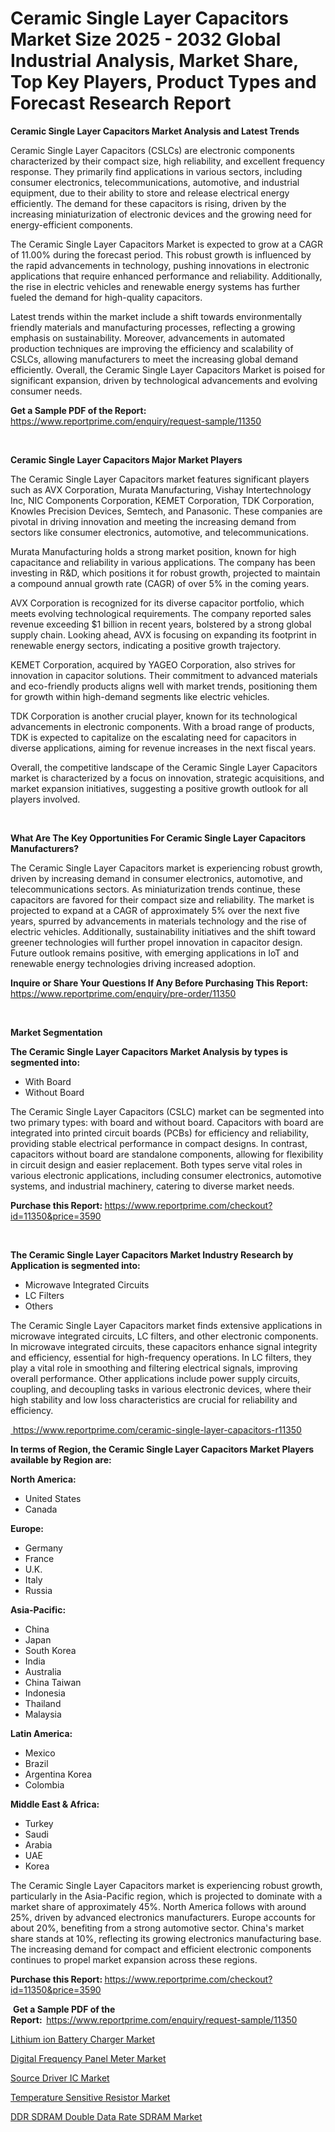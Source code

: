<p><h1>Ceramic Single Layer Capacitors Market Size 2025 - 2032 Global Industrial Analysis, Market Share, Top Key Players, Product Types and Forecast Research Report</h1></p><p><strong>Ceramic Single Layer Capacitors Market Analysis and Latest Trends</strong></p>
<p><p>Ceramic Single Layer Capacitors (CSLCs) are electronic components characterized by their compact size, high reliability, and excellent frequency response. They primarily find applications in various sectors, including consumer electronics, telecommunications, automotive, and industrial equipment, due to their ability to store and release electrical energy efficiently. The demand for these capacitors is rising, driven by the increasing miniaturization of electronic devices and the growing need for energy-efficient components.</p><p>The Ceramic Single Layer Capacitors Market is expected to grow at a CAGR of 11.00% during the forecast period. This robust growth is influenced by the rapid advancements in technology, pushing innovations in electronic applications that require enhanced performance and reliability. Additionally, the rise in electric vehicles and renewable energy systems has further fueled the demand for high-quality capacitors.</p><p>Latest trends within the market include a shift towards environmentally friendly materials and manufacturing processes, reflecting a growing emphasis on sustainability. Moreover, advancements in automated production techniques are improving the efficiency and scalability of CSLCs, allowing manufacturers to meet the increasing global demand efficiently. Overall, the Ceramic Single Layer Capacitors Market is poised for significant expansion, driven by technological advancements and evolving consumer needs.</p></p>
<p><strong>Get a Sample PDF of the Report:&nbsp;</strong> <a href="https://www.reportprime.com/enquiry/request-sample/11350?utm_campaign=1837&utm_medium=2&utm_source=Github&utm_content=ia&utm_term=20032025&utm_id=ceramic-single-layer-capacitors">https://www.reportprime.com/enquiry/request-sample/11350</a></p>
<p>&nbsp;</p>
<p><strong>Ceramic Single Layer Capacitors Major Market Players</strong></p>
<p><p>The Ceramic Single Layer Capacitors market features significant players such as AVX Corporation, Murata Manufacturing, Vishay Intertechnology Inc, NIC Components Corporation, KEMET Corporation, TDK Corporation, Knowles Precision Devices, Semtech, and Panasonic. These companies are pivotal in driving innovation and meeting the increasing demand from sectors like consumer electronics, automotive, and telecommunications.</p><p>Murata Manufacturing holds a strong market position, known for high capacitance and reliability in various applications. The company has been investing in R&D, which positions it for robust growth, projected to maintain a compound annual growth rate (CAGR) of over 5% in the coming years.</p><p>AVX Corporation is recognized for its diverse capacitor portfolio, which meets evolving technological requirements. The company reported sales revenue exceeding $1 billion in recent years, bolstered by a strong global supply chain. Looking ahead, AVX is focusing on expanding its footprint in renewable energy sectors, indicating a positive growth trajectory.</p><p>KEMET Corporation, acquired by YAGEO Corporation, also strives for innovation in capacitor solutions. Their commitment to advanced materials and eco-friendly products aligns well with market trends, positioning them for growth within high-demand segments like electric vehicles.</p><p>TDK Corporation is another crucial player, known for its technological advancements in electronic components. With a broad range of products, TDK is expected to capitalize on the escalating need for capacitors in diverse applications, aiming for revenue increases in the next fiscal years.</p><p>Overall, the competitive landscape of the Ceramic Single Layer Capacitors market is characterized by a focus on innovation, strategic acquisitions, and market expansion initiatives, suggesting a positive growth outlook for all players involved.</p></p>
<p>&nbsp;</p>
<p><strong>What Are The Key Opportunities For Ceramic Single Layer Capacitors Manufacturers?</strong></p>
<p><p>The Ceramic Single Layer Capacitors market is experiencing robust growth, driven by increasing demand in consumer electronics, automotive, and telecommunications sectors. As miniaturization trends continue, these capacitors are favored for their compact size and reliability. The market is projected to expand at a CAGR of approximately 5% over the next five years, spurred by advancements in materials technology and the rise of electric vehicles. Additionally, sustainability initiatives and the shift toward greener technologies will further propel innovation in capacitor design. Future outlook remains positive, with emerging applications in IoT and renewable energy technologies driving increased adoption.</p></p>
<p><strong>Inquire or Share Your Questions If Any Before Purchasing This Report:</strong> <a href="https://www.reportprime.com/enquiry/pre-order/11350?utm_campaign=1837&utm_medium=2&utm_source=Github&utm_content=ia&utm_term=20032025&utm_id=ceramic-single-layer-capacitors">https://www.reportprime.com/enquiry/pre-order/11350</a></p>
<p>&nbsp;</p>
<p><strong>Market Segmentation</strong></p>
<p><strong>The Ceramic Single Layer Capacitors Market Analysis by types is segmented into:</strong></p>
<p><ul><li>With Board</li><li>Without Board</li></ul></p>
<p><p>The Ceramic Single Layer Capacitors (CSLC) market can be segmented into two primary types: with board and without board. Capacitors with board are integrated into printed circuit boards (PCBs) for efficiency and reliability, providing stable electrical performance in compact designs. In contrast, capacitors without board are standalone components, allowing for flexibility in circuit design and easier replacement. Both types serve vital roles in various electronic applications, including consumer electronics, automotive systems, and industrial machinery, catering to diverse market needs.</p></p>
<p><strong>Purchase this Report:&nbsp;</strong><a href="https://www.reportprime.com/checkout?id=11350&price=3590&utm_campaign=1837&utm_medium=2&utm_source=Github&utm_content=ia&utm_term=20032025&utm_id=ceramic-single-layer-capacitors">https://www.reportprime.com/checkout?id=11350&price=3590</a></p>
<p>&nbsp;</p>
<p><strong>The Ceramic Single Layer Capacitors Market Industry Research by Application is segmented into:</strong></p>
<p><ul><li>Microwave Integrated Circuits</li><li>LC Filters</li><li>Others</li></ul></p>
<p><p>The Ceramic Single Layer Capacitors market finds extensive applications in microwave integrated circuits, LC filters, and other electronic components. In microwave integrated circuits, these capacitors enhance signal integrity and efficiency, essential for high-frequency operations. In LC filters, they play a vital role in smoothing and filtering electrical signals, improving overall performance. Other applications include power supply circuits, coupling, and decoupling tasks in various electronic devices, where their high stability and low loss characteristics are crucial for reliability and efficiency.</p></p>
<p><a href="https://www.reportprime.com/ceramic-single-layer-capacitors-r11350?utm_campaign=1837&utm_medium=2&utm_source=Github&utm_content=ia&utm_term=20032025&utm_id=ceramic-single-layer-capacitors">&nbsp;https://www.reportprime.com/ceramic-single-layer-capacitors-r11350</a></p>
<p><strong>In terms of Region, the Ceramic Single Layer Capacitors Market Players available by Region are:</strong></p>
<p>
    <p> <strong> North America: </strong>
        <ul>
            <li>United States</li>
            <li>Canada</li>
        </ul>
        </p> 
    <p> <strong> Europe: </strong>
        <ul>
            <li>Germany</li>
            <li>France</li>
            <li>U.K.</li>
            <li>Italy</li>
            <li>Russia</li>
        </ul>
        </p> 
    <p> <strong> Asia-Pacific: </strong>
        <ul>
            <li>China</li>
            <li>Japan</li>
            <li>South Korea</li>
            <li>India</li>
            <li>Australia</li>
            <li>China Taiwan</li>
            <li>Indonesia</li>
            <li>Thailand</li>
            <li>Malaysia</li>
        </ul>
        </p> 
    <p> <strong> Latin America: </strong>
        <ul>
            <li>Mexico</li>
            <li>Brazil</li>
            <li>Argentina Korea</li>
            <li>Colombia</li>
        </ul>
        </p> 
    <p> <strong> Middle East & Africa: </strong>
        <ul>
            <li>Turkey</li>
            <li>Saudi</li>
            <li>Arabia</li>
            <li>UAE</li>
            <li>Korea</li>
        </ul>
    </p>
    </p>
<p><p>The Ceramic Single Layer Capacitors market is experiencing robust growth, particularly in the Asia-Pacific region, which is projected to dominate with a market share of approximately 45%. North America follows with around 25%, driven by advanced electronics manufacturers. Europe accounts for about 20%, benefiting from a strong automotive sector. China's market share stands at 10%, reflecting its growing electronics manufacturing base. The increasing demand for compact and efficient electronic components continues to propel market expansion across these regions.</p></p>
<p><strong>Purchase this Report: </strong><a href="https://www.reportprime.com/checkout?id=11350&price=3590&utm_campaign=1837&utm_medium=2&utm_source=Github&utm_content=ia&utm_term=20032025&utm_id=ceramic-single-layer-capacitors">https://www.reportprime.com/checkout?id=11350&price=3590</a></p>
<p>&nbsp;<strong>Get a Sample PDF of the Report:&nbsp;&nbsp;</strong><a href="https://www.reportprime.com/enquiry/request-sample/11350?utm_campaign=1837&utm_medium=2&utm_source=Github&utm_content=ia&utm_term=20032025&utm_id=ceramic-single-layer-capacitors">https://www.reportprime.com/enquiry/request-sample/11350</a></p>
<p><strong></strong></p>
<p><p><a href="https://github.com/buenayankobl/Market-Research-Report-List-1/blob/main/lithium-ion-battery-charger-market.md?utm_campaign=1837&utm_medium=2&utm_source=Github&utm_content=ia&utm_term=20032025&utm_id=ceramic-single-layer-capacitors">Lithium ion Battery Charger Market</a></p><p><a href="https://github.com/uripeachrii/Market-Research-Report-List-1/blob/main/digital-frequency-panel-meter-market.md?utm_campaign=1837&utm_medium=2&utm_source=Github&utm_content=ia&utm_term=20032025&utm_id=ceramic-single-layer-capacitors">Digital Frequency Panel Meter Market</a></p><p><a href="https://github.com/rakowpleetj1/Market-Research-Report-List-1/blob/main/source-driver-ic-market.md?utm_campaign=1837&utm_medium=2&utm_source=Github&utm_content=ia&utm_term=20032025&utm_id=ceramic-single-layer-capacitors">Source Driver IC Market</a></p><p><a href="https://github.com/mcveathuane2/Market-Research-Report-List-1/blob/main/temperature-sensitive-resistor-market.md?utm_campaign=1837&utm_medium=2&utm_source=Github&utm_content=ia&utm_term=20032025&utm_id=ceramic-single-layer-capacitors">Temperature Sensitive Resistor Market</a></p><p><a href="https://github.com/laingragle95/Market-Research-Report-List-1/blob/main/ddr-sdram-double-data-rate-sdram-market.md?utm_campaign=1837&utm_medium=2&utm_source=Github&utm_content=ia&utm_term=20032025&utm_id=ceramic-single-layer-capacitors">DDR SDRAM Double Data Rate SDRAM Market</a></p></p>
